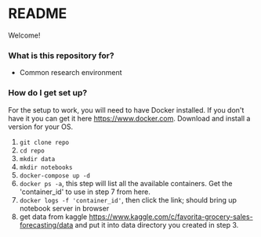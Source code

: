 # README #

Welcome!

### What is this repository for? ###

* Common research environment

### How do I get set up? ###

For the setup to work, you will need to have Docker installed. If you don't have it you can get it here https://www.docker.com. Download and install a version for your OS.

1. ```git clone repo```
2. ```cd repo```
3. ```mkdir data```
4. ```mkdir notebooks```
5. ```docker-compose up -d```
6. ```docker ps -a```, this step will list all the available containers. Get the 'container_id' to use in step 7 from here.
7. ```docker logs -f 'container_id'```, then click the link; should bring up notebook server in browser
8. get data from kaggle https://www.kaggle.com/c/favorita-grocery-sales-forecasting/data and put it into data directory you created in step 3.
